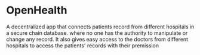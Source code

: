 # OpenHealth

A decentralized app that connects patients record from different hospitals in a secure chain database. where no one has the authority to manipulate or change any record. It also gives easy access to the doctors from different hospitals to access the patients' records with their premission
